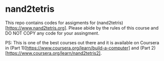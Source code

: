 # nand2tetris
This repo contains codes for assigments for (nand2tetris)[https://www.nand2tetris.org]. Please abide by the rules of this 
course and DO NOT COPY any code for your assingment.

PS: This is one of the best courses out there and it is available on Coursera in (Part 1)[https://www.coursera.org/learn/build-a-computer]
and (Part 2)[https://www.coursera.org/learn/nand2tetris2].
